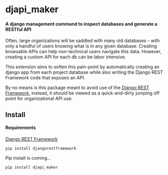# djapi_maker
#### A django management command to inspect databases and generate a RESTful API

Often, large organizations will be saddled with many old databases - with only a handful of users knowing what is in any given database.  Creating browsable APIs can help non-technical users navigate this data.  However, creating a custom API for each db can be labor intensive.  

This extension aims to soften this pain-point by automatically creating an django app from each project database while also writing the Django REST Framework code that exposes an API.

By no means is this package meant to avoid use of the [Django REST Framework](https://www.django-rest-framework.org/), instead, it should be viewed as a quick-and-dirty jumping off point for organizational API use.  

## Install

#### Requirements

[Django REST Framework](https://www.django-rest-framework.org/)

`pip install djangorestframework`

Pip install is coming...

`pip install djapi_maker`
